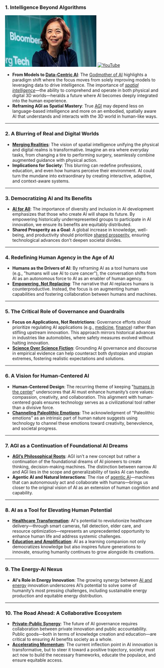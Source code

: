 ### **1. Intelligence Beyond Algorithms**
![alt text](image-5.png)
[![YouTube](https://img.shields.io/badge/YouTube-0jMgskLxw3s-red?logo=youtube&logoColor=white)](https://youtu.be/0jMgskLxw3s)

- **From Models to [Data-Centric AI](/literary_products/joes_notes/DATA_CENTRIC_AI.md)**: The [Godmother of AI](https://youtu.be/0jMgskLxw3s) highlights a paradigm shift where the focus moves from solely improving models to leveraging data to drive intelligence. The importance of *[spatial intelligence](/literary_products/joes_notes/SPATIAL_INTELLIGENCE.md)*—the ability to comprehend and operate in both physical and digital 3D worlds—heralds a future where AI becomes deeply integrated into the human experience.
- **Reframing AGI as Spatial Mastery**: True [AGI](/literary_products/joes_notes/AGI.md) may depend less on language-based intelligence and more on an embodied, spatially aware AI that understands and interacts with the 3D world in human-like ways.

---

### **2. A Blurring of Real and Digital Worlds**
- **[Merging Realities](/literary_products/joes_notes/MERGING_REALITIES.md)**: The vision of spatial intelligence unifying the physical and digital realms is transformative. Imagine an era where everyday tasks, from changing a tire to performing surgery, seamlessly combine augmented guidance with physical action.
- **Implications for Society**: This blurring can redefine professions, education, and even how humans perceive their environment. AI could turn the mundane into extraordinary by creating interactive, adaptive, and context-aware systems.

---

### **3. Democratizing AI and Its Benefits**
- **[AI for All](/literary_products/joes_notes/AI_FOR_ALL.md)**: The importance of diversity and inclusion in AI development emphasizes that those who create AI will shape its future. By empowering historically underrepresented groups to participate in AI innovation, we ensure its benefits are equitably distributed.
- **Shared Prosperity as a Goal**: A global increase in knowledge, well-being, and productivity should prioritize [shared prosperity](/literary_products/joes_notes/SHARED_PROSPERITY.md), ensuring technological advances don’t deepen societal divides.

---

### **4. Redefining Human Agency in the Age of AI**
- **Humans as the Drivers of AI**: By reframing AI as a tool humans use (e.g., "humans will use AI to cure cancer"), the conversation shifts from AI as an autonomous force to AI as an enabler of human agency.
- **[Empowering, Not Replacing](/literary_products/joes_notes/EMPOWERING_AGENCY.md)**: The narrative that AI replaces humans is counterproductive. Instead, the focus is on augmenting human capabilities and fostering collaboration between humans and machines.

---

### **5. The Critical Role of Governance and Guardrails**
- **Focus on Applications, Not Restrictions**: Governance efforts should prioritize regulating AI applications (e.g., [medicine](/literary_products/joes_notes/MEDICINE.md), [finance](/literary_products/joes_notes/FINANCIAL_SYSTEMS.md)) rather than stifling upstream innovation. This approach mirrors historical advances in industries like automobiles, where safety measures evolved without halting innovation.
- **[Science Over Science Fiction](/literary_products/joes_notes/SCIENCE_OVER_FICTION.md)**: Grounding AI governance and discourse in empirical evidence can help counteract both dystopian and utopian extremes, fostering realistic expectations and solutions.

---

### **6. A Vision for Human-Centered AI**
- **Human-Centered Design**: The recurring theme of keeping "[humans in the center](/literary_products/joes_notes/HUMAN_CENTERED_AI.md)" underscores that AI must enhance humanity’s core values: compassion, creativity, and collaboration. This alignment with human-centered goals ensures technology serves as a civilizational tool rather than a divisive force.
- **[Channeling Paleolithic Emotions](/literary_products/joes_notes/PALEOLITHIC_EMOTIONS.md)**: The acknowledgment of "Paleolithic emotions" as an intrinsic part of human nature suggests using technology to channel these emotions toward creativity, benevolence, and societal progress.

---

### **7. AGI as a Continuation of Foundational AI Dreams**
- **[AGI’s Philosophical Roots](/literary_products/joes_notes/AGI_HISTORY.md)**: AGI isn’t a new concept but rather a continuation of the foundational dreams of AI pioneers to create thinking, decision-making machines. The distinction between narrow AI and AGI lies in the scope and generalizability of tasks AI can handle.
- **Agentic AI and Natural Interactions**: The rise of [agentic AI](/literary_products/joes_notes/AGENTIC_AI.md)—machines that can autonomously act and collaborate with humans—brings us closer to the original vision of AI as an extension of human cognition and capability.

---

### **8. AI as a Tool for Elevating Human Potential**
- **[Healthcare Transformation](/literary_products/joes_notes/HEALTHCARE_TRANSFORMATION.md)**: AI's potential to revolutionize healthcare delivery—through smart cameras, fall detection, elder care, and resource optimization—represents an unprecedented opportunity to enhance human life and address systemic challenges.
- **[Education and Amplification](/literary_products/joes_notes/EDUCATION_AMPLIFICATION.md)**: AI as a learning companion not only democratizes knowledge but also inspires future generations to innovate, ensuring humanity continues to grow alongside its creations.

---

### **9. The Energy-AI Nexus**
- **AI's Role in Energy Innovation**: The growing synergy between [AI and energy](/literary_products/joes_notes/AI_ENERGY_NEXUS.md) innovation underscores AI’s potential to solve some of humanity’s most pressing challenges, including sustainable energy production and equitable energy distribution.

---

### **10. The Road Ahead: A Collaborative Ecosystem**
- **[Private-Public Synergy](/literary_products/joes_notes/PRIVATE_PUBLIC_SYNERGY.md)**: The future of AI governance requires collaboration between private innovation and public accountability. Public goods—both in terms of knowledge creation and education—are critical to ensuring AI benefits society as a whole.
- **[Accelerating Momentum](/literary_products/joes_notes/ACCELERATING_MOMENTUM.md)**: The current inflection point in AI innovation is transformative, but to steer it toward a positive trajectory, society must act now to build the necessary frameworks, educate the populace, and ensure equitable access.

